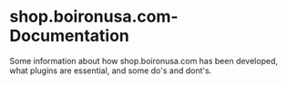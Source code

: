 # shop.boironusa.com-Documentation
Some information about how shop.boironusa.com has been developed, what plugins are essential, and some do's and dont's.
